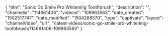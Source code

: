 {
    "title": "Sonic Go Smile Pro Whitening Toothbrush",
    "description": "",
    "channelid": "114661406",
    "videoid": "109963563",
    "date_created": "1502517747",
    "date_modified": "1504288570",
    "type": "captivate",
    "layout": "channelVideo",
    "url": "\/latest-videos\/sonic-go-smile-pro-whitening-toothbrush\/114661406-109963563"
}